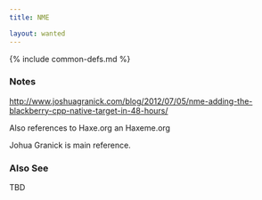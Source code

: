 ```yaml
---
title: NME

layout: wanted
---
```

{% include common-defs.md %}

### Notes
http://www.joshuagranick.com/blog/2012/07/05/nme-adding-the-blackberry-cpp-native-target-in-48-hours/

Also references to Haxe.org an Haxeme.org

Johua Granick is main reference.

### Also See
TBD
